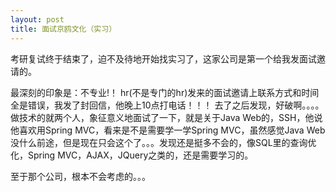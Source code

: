 ```yaml
---
layout: post
title: 面试京鸥文化（实习）
---
```



考研复试终于结束了，迫不及待地开始找实习了，这家公司是第一个给我发面试邀请的。

最深刻的印象是：不专业!！  hr(不是专门的hr)发来的面试邀请上联系方式和时间全是错误，我发了封回信，他晚上10点打电话！！！
去了之后发现，好破啊。。。。做技术的就两个人，象征意义地面试了一下，就是关于Java Web的，SSH，他说他喜欢用Spring MVC，看来是不是需要学一学Spring MVC，虽然感觉Java Web没什么前途，但是现在只会这个了。。。发现还是挺多不会的，像SQL里的查询优化，Spring MVC，AJAX，JQuery之类的，还是需要学习的。

至于那个公司，根本不会考虑的。。。
